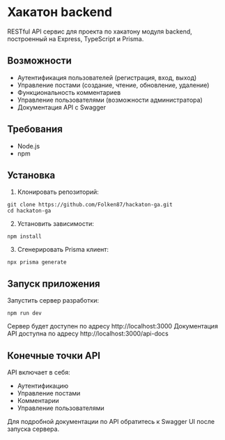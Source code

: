 # Хакатон backend

RESTful API сервис для проекта по хакатону модуля backend, построенный на Express, TypeScript и Prisma.

## Возможности

- Аутентификация пользователей (регистрация, вход, выход)
- Управление постами (создание, чтение, обновление, удаление)
- Функциональность комментариев
- Управление пользователями (возможности администратора)
- Документация API с Swagger

## Требования

- Node.js
- npm

## Установка

1. Клонировать репозиторий:
```
git clone https://github.com/Folken87/hackaton-ga.git
cd hackaton-ga
```

2. Установить зависимости:
```
npm install
```

3. Сгенерировать Prisma клиент:
```
npx prisma generate
```

## Запуск приложения

Запустить сервер разработки:
```
npm run dev
```

Сервер будет доступен по адресу http://localhost:3000
Документация API доступна по адресу http://localhost:3000/api-docs

## Конечные точки API

API включает в себя:
- Аутентификацию
- Управление постами
- Комментарии
- Управление пользователями

Для подробной документации по API обратитесь к Swagger UI после запуска сервера.